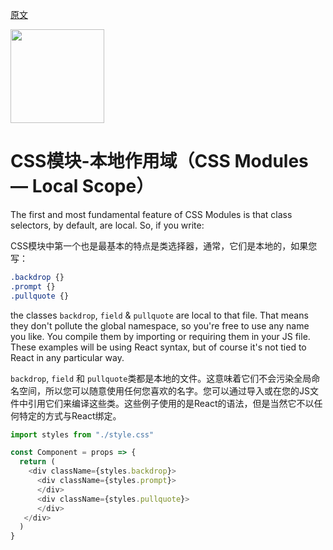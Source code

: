 [原文](https://github.com/css-modules/css-modules/blob/master/docs/local-scope.md)

<img src="https://raw.githubusercontent.com/css-modules/logos/master/css-modules-logo.png" width="150" height="150" />

# CSS模块-本地作用域（CSS Modules — Local Scope）

The first and most fundamental feature of CSS Modules is that class selectors, by default, are local. So, if you write:

CSS模块中第一个也是最基本的特点是类选择器，通常，它们是本地的，如果您写：

```css
.backdrop {}
.prompt {}
.pullquote {}
```

the classes `backdrop`, `field` & `pullquote` are local to that file. That means they don't pollute the global namespace, so you're free to use any name you like. You compile them by importing or requiring them in your JS file. These examples will be using React syntax, but of course it's not tied to React in any particular way.

`backdrop`, `field` 和 `pullquote`类都是本地的文件。这意味着它们不会污染全局命名空间，所以您可以随意使用任何您喜欢的名字。您可以通过导入或在您的JS文件中引用它们来编译这些类。这些例子使用的是React的语法，但是当然它不以任何特定的方式与React绑定。

```js
import styles from "./style.css"

const Component = props => {
  return (
    <div className={styles.backdrop}>
      <div className={styles.prompt}>
      </div>
      <div className={styles.pullquote}>
      </div>
   </div>
  )
}
```
